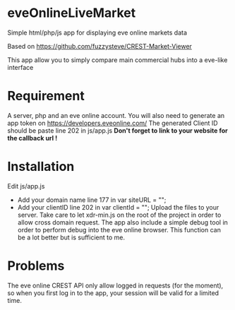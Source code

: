 # eveOnlineLiveMarket
Simple html/php/js app for displaying eve online markets data

Based on https://github.com/fuzzysteve/CREST-Market-Viewer

This app allow you to simply compare main commercial hubs into a eve-like interface

# Requirement

A server, php and an eve online account.
You will also need to generate an app token on https://developers.eveonline.com/
The generated Client ID should be paste line 202 in js/app.js
**Don't forget to link to your website for the callback url !**


# Installation

Edit js/app.js
* Add your domain name line 177 in var siteURL = "";
* Add your clientID line 202 in var clientId = "";
Upload the files to your server. Take care to let xdr-min.js on the root of the project in order to allow cross domain request.
The app also include a simple debug tool in order to perform debug into the eve online browser. This function can be a lot better but is sufficient to me.


# Problems

The eve online CREST API only allow logged in requests (for the moment), so when you first log in to the app, your session will be valid for a limited time.
